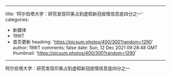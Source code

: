 
---
title: '阿尔伯塔大学：研究发现印美占到虚假新冠疫情信息逾四分之一'
categories: 
 - 新媒体
 - 199IT
 - 首页更新
headimg: 'https://picsum.photos/400/300?random=1290'
author: 199IT
comments: false
date: Sun, 12 Dec 2021 09:28:48 GMT
thumbnail: 'https://picsum.photos/400/300?random=1290'
---

<div>   
阿尔伯塔大学：研究发现印美占到虚假新冠疫情信息逾四分之一  
</div>
            